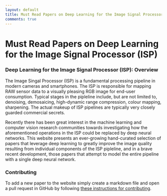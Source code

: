 ```yaml
---
layout: default
title: Must Read Papers on Deep Learning for the Image Signal Processor (ISP)
comments: true
---
```


# Must Read Papers on Deep Learning for the Image Signal Processor (ISP)

### Deep Learning for the Image Signal Processor (ISP): Overview

The Image Singal Processor (ISP) is a fundamental processing pipeline in modern cameras and smartphones. The ISP is responsible for mapping RAW sensor data to a visually pleasing RGB image for end-user consumption. Typical stages in the pipleline include, but are not limited to, denoising, demosaicing, high-dynamic range compression, colour mapping, sharpening. The actual makeup of ISP pipelines are typically very closely guarded commercial secrets. 

Recently there has been great interest in the machine learning and computer vision research communities towards investigating how the aforementioned operations in the ISP could be replaced by deep neural networks. This website presents an ever-growing hand-curated selection of papers that leverage deep learning to greatly improve the image quality resulting from individual components of the ISP pipleline, and in a brave recent development, those papers that attempt to model the entire pipeline with a single deep neural network.  

### Contributing

To add a new paper to the website simply create a markdown file and open a pull request in GitHub by following [these instructions for contributing](contributing.html).

